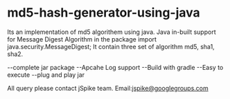 # md5-hash-generator-using-java
Its an implementation of md5 algorithem using java. 
Java in-built support for Message Digest Algorithm in the package import java.security.MessageDigest; It contain three set of algorithm md5, sha1, sha2.

--complete jar package
--Apcahe Log support
--Build with gradle
--Easy to execute 
--plug and play jar

All query please contact jSpike team. Email:jspike@googlegroups.com
